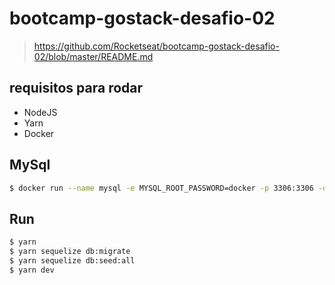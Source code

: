 # bootcamp-gostack-desafio-02

> https://github.com/Rocketseat/bootcamp-gostack-desafio-02/blob/master/README.md

## requisitos para rodar

* NodeJS
* Yarn
* Docker

## MySql

```bash
$ docker run --name mysql -e MYSQL_ROOT_PASSWORD=docker -p 3306:3306 -d mysql:5.7.28
```

## Run

```bash
$ yarn
$ yarn sequelize db:migrate
$ yarn sequelize db:seed:all
$ yarn dev
```
